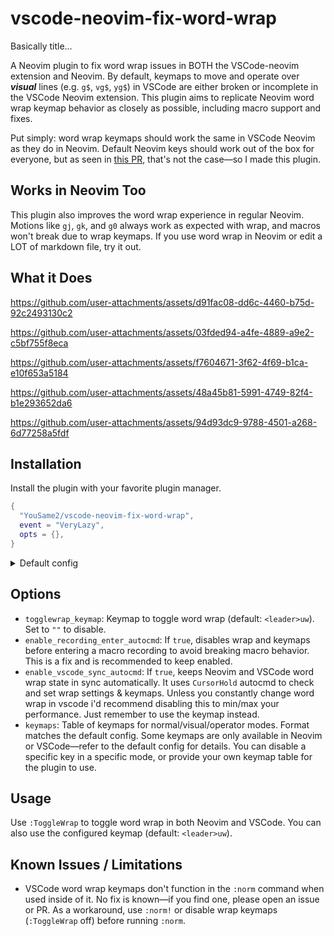 # vscode-neovim-fix-word-wrap

Basically title...

A Neovim plugin to fix word wrap issues in BOTH the VSCode-neovim extension and Neovim. By default, keymaps to move and operate over **_visual_** lines (e.g. `g$`, `vg$`, `yg$`) in VSCode are either broken or incomplete in the VSCode Neovim extension. This plugin aims to replicate Neovim word wrap keymap behavior as closely as possible, including macro support and fixes.

Put simply: word wrap keymaps should work the same in VSCode Neovim as they do in Neovim. Default Neovim keys should work out of the box for everyone, but as seen in [this PR](https://github.com/vscode-neovim/vscode-neovim/pull/2539), that's not the case—so I made this plugin.

## Works in Neovim Too

This plugin also improves the word wrap experience in regular Neovim. Motions like `gj`, `gk`, and `g0` always work as expected with wrap, and macros won't break due to wrap keymaps. If you use word wrap in Neovim or edit a LOT of markdown file, try it out.

## What it Does
https://github.com/user-attachments/assets/d91fac08-dd6c-4460-b75d-92c2493130c2

https://github.com/user-attachments/assets/03fded94-a4fe-4889-a9e2-c5bf755f8eca

https://github.com/user-attachments/assets/f7604671-3f62-4f69-b1ca-e10f653a5184

https://github.com/user-attachments/assets/48a45b81-5991-4749-82f4-b1e293652da6

https://github.com/user-attachments/assets/94d93dc9-9788-4501-a268-6d77258a5fdf

## Installation

Install the plugin with your favorite plugin manager.

```lua
{
  "YouSame2/vscode-neovim-fix-word-wrap",
  event = "VeryLazy",
  opts = {},
}
```

<details>
<summary>Default config</summary>

```lua
{
  togglewrap_keymap = "<leader>uw",
  -- autocmd toggles
  enable_recording_enter_autocmd = true,
  enable_vscode_sync_autocmd = true,
  keymaps = {
    n = {
      gj = { enabled_vscode = true, keymap = keymaps.n_gj },
      gk = { enabled_vscode = true, keymap = keymaps.n_gk },
      g0 = { enabled_vscode = true, keymap = keymaps.n_g0 },
      ["g^"] = { enabled_vscode = true, keymap = keymaps.n_g_caret },
      ["g$"] = { enabled_vscode = true, keymap = keymaps.n_g_dollar },
      I = { enabled_vscode = true, enabled_neovim = true, keymap = keymaps.n_I },
      A = { enabled_vscode = true, enabled_neovim = true, keymap = keymaps.n_A },
      D = { enabled_vscode = true, enabled_neovim = true, keymap = keymaps.n_D },
      C = { enabled_vscode = true, enabled_neovim = true, keymap = keymaps.n_C },
      Y = { enabled_vscode = true, enabled_neovim = true, keymap = keymaps.n_Y },
      j = { enabled_vscode = true, enabled_neovim = true, keymap = keymaps.n_j },
      k = { enabled_vscode = true, enabled_neovim = true, keymap = keymaps.n_k },
      ["0"] = { enabled_vscode = true, enabled_neovim = true, keymap = keymaps.n_0 },
      ["^"] = { enabled_vscode = true, enabled_neovim = true, keymap = keymaps.n_caret },
      ["$"] = { enabled_vscode = true, enabled_neovim = true, keymap = keymaps.n_dollar },
    },
    v = {
      gj = { enabled_vscode = true, keymap = keymaps.v_gj },
      gk = { enabled_vscode = true, keymap = keymaps.v_gk },
      g0 = { enabled_vscode = true, keymap = keymaps.v_g0 },
      ["g^"] = { enabled_vscode = true, keymap = keymaps.v_g_caret },
      ["g$"] = { enabled_vscode = true, keymap = keymaps.v_g_dollar },
      j = { enabled_vscode = true, enabled_neovim = true, keymap = keymaps.v_j },
      k = { enabled_vscode = true, enabled_neovim = true, keymap = keymaps.v_k },
      ["0"] = { enabled_vscode = true, enabled_neovim = true, keymap = keymaps.v_0 },
      ["^"] = { enabled_vscode = true, enabled_neovim = true, keymap = keymaps.v_caret },
      ["$"] = { enabled_vscode = true, enabled_neovim = true, keymap = keymaps.v_dollar },
    },
    o = {
      g0 = { enabled_vscode = true, keymap = keymaps.o_g0 },
      ["g^"] = { enabled_vscode = true, keymap = keymaps.o_g_caret },
      ["g$"] = { enabled_vscode = true, keymap = keymaps.o_g_dollar },
      ["0"] = { enabled_vscode = true, enabled_neovim = true, keymap = keymaps.o_0 },
      ["^"] = { enabled_vscode = true, enabled_neovim = true, keymap = keymaps.o_caret },
      ["$"] = { enabled_vscode = true, enabled_neovim = true, keymap = keymaps.o_dollar },
    },
  },
}
```

</details>

## Options

- `togglewrap_keymap`: Keymap to toggle word wrap (default: `<leader>uw`). Set to `""` to disable.
- `enable_recording_enter_autocmd`: If `true`, disables wrap and keymaps before entering a macro recording to avoid breaking macro behavior. This is a fix and is recommended to keep enabled.
- `enable_vscode_sync_autocmd`: If `true`, keeps Neovim and VSCode word wrap state in sync automatically. It uses `CursorHold` autocmd to check and set wrap settings & keymaps. Unless you constantly change word wrap in vscode i'd recommend disabling this to min/max your performance. Just remember to use the keymap instead.
- `keymaps`: Table of keymaps for normal/visual/operator modes. Format matches the default config. Some keymaps are only available in Neovim or VSCode—refer to the default config for details. You can disable a specific key in a specific mode, or provide your own keymap table for the plugin to use.

## Usage

Use `:ToggleWrap` to toggle word wrap in both Neovim and VSCode. You can also use the configured keymap (default: `<leader>uw`).

## Known Issues / Limitations

- VSCode word wrap keymaps don't function in the `:norm` command when used inside of it. No fix is known—if you find one, please open an issue or PR. As a workaround, use `:norm!` or disable wrap keymaps (`:ToggleWrap` off) before running `:norm`.
